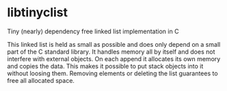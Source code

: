 # libtinyclist
Tiny (nearly) dependency free linked list implementation in C

This linked list is held as small as possible and does only depend on a small part of the C standard library.
It handles memory all by itself and does not interfere with external objects.
On each append it allocates its own memory and copies the data.
This makes it possible to put stack objects into it without loosing them.
Removing elements or deleting the list guarantees to free all allocated space.
